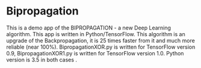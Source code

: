 # Bipropagation
This is a demo app of the BIPROPAGATION - a new Deep Learning algorithm. This app is written in Python/TensorFlow. 
This algorithm is an upgrade of the Backpropagation, it is 25 times faster from it and much more reliable (near 100%).
BipropagationXOR.py is written for TensorFlow version 0.9, BipropagationXOR1.py is written for TensorFlow version 1.0. 
Python version is 3.5 in both cases .
